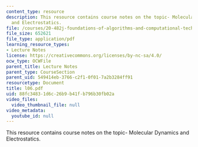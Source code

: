 ```yaml
---
content_type: resource
description: This resource contains course notes on the topic- Molecular Dynamics
  and Electrostatics.
file: /courses/20-482j-foundations-of-algorithms-and-computational-techniques-in-systems-biology-spring-2006/88fc34831d6c26b9b41fb796b30fb02a_l06.pdf
file_size: 652621
file_type: application/pdf
learning_resource_types:
- Lecture Notes
license: https://creativecommons.org/licenses/by-nc-sa/4.0/
ocw_type: OCWFile
parent_title: Lecture Notes
parent_type: CourseSection
parent_uid: 549414eb-3766-c2f1-0f01-7a2b3284ff91
resourcetype: Document
title: l06.pdf
uid: 88fc3483-1d6c-26b9-b41f-b796b30fb02a
video_files:
  video_thumbnail_file: null
video_metadata:
  youtube_id: null
---
```

This resource contains course notes on the topic- Molecular Dynamics and Electrostatics.